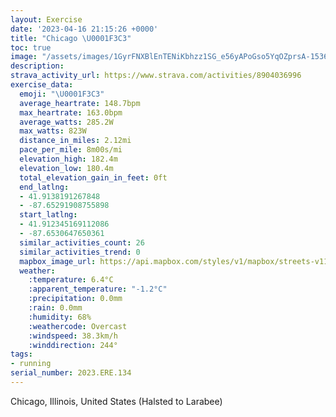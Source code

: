 ```yaml
---
layout: Exercise
date: '2023-04-16 21:15:26 +0000'
title: "Chicago \U0001F3C3"
toc: true
image: "/assets/images/1GyrFNXBlEnTENiKbhzz1SG_e56yAPoGso5YqOZprsA-1536x2048.jpg.jpeg"
description:
strava_activity_url: https://www.strava.com/activities/8904036996
exercise_data:
  emoji: "\U0001F3C3"
  average_heartrate: 148.7bpm
  max_heartrate: 163.0bpm
  average_watts: 285.2W
  max_watts: 823W
  distance_in_miles: 2.12mi
  pace_per_mile: 8m00s/mi
  elevation_high: 182.4m
  elevation_low: 180.4m
  total_elevation_gain_in_feet: 0ft
  end_latlng:
  - 41.9138191267848
  - -87.65291908755898
  start_latlng:
  - 41.912345169112086
  - -87.6530647650361
  similar_activities_count: 26
  similar_activities_trend: 0
  mapbox_image_url: https://api.mapbox.com/styles/v1/mapbox/streets-v11/static/path-5+787af2-1.0(ygy~Frl~uOGgGAiKEoDCoNEyFAOKG%7BAD%5BAGECS%3FaEGaG%40cEG_A%40kACiAEc%40Ki%40C%7B%40GcPDaAAmFAbEFxB%3F%7CEHhF%3F%60CFr%40BjADt%40BfCJbTBRBD%7CACJDBLVbl%40),pin-s-s+e5b22e(-87.65146,41.91373),pin-s-f+89ae00(-87.65098999999998,41.91384)/auto/800x800?access_token=pk.eyJ1Ijoiam9zaGJlY2ttYW4iLCJhIjoiY205eWR2aDd1MWZ6djJrbXc4a3M0bWZleiJ9.XiG9OWkNcZk2QzjJbxLB4A
  weather:
    :temperature: 6.4°C
    :apparent_temperature: "-1.2°C"
    :precipitation: 0.0mm
    :rain: 0.0mm
    :humidity: 68%
    :weathercode: Overcast
    :windspeed: 38.3km/h
    :winddirection: 244°
tags:
- running
serial_number: 2023.ERE.134
---
```

Chicago, Illinois, United States (Halsted to Larabee)
